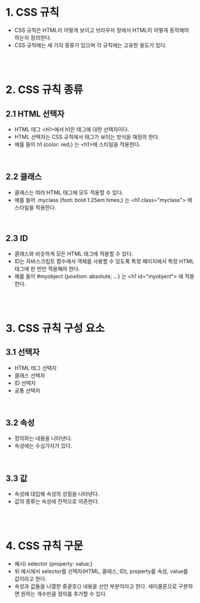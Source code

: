 # 1. CSS 규칙
* CSS 규칙은 HTML이 어떻게 보이고 브라우저 창에서 HTML이 어떻게 동작해야 하는지 정의한다.
* CSS 규칙에는 세 가지 종류가 있으며 각 규칙에는 고유한 용도가 있다.

<br><br>

# 2. CSS 규칙 종류
## 2.1 HTML 선택자
* HTML 태그 \<h1>에서 h1은 태그에 대한 선택자이다.
* HTML 선택자는 CSS 규칙에서 태그가 보이는 방식을 재정의 한다.
* 예를 들어 h1 {color: red;} 는 \<h1>에 스타일을 적용한다.

<br>

## 2.2 클래스 
* 클래스는 여러 HTML 태그에 모두 적용할 수 있다.
* 예를 들어 .myclass {font: bold 1.25em times;} 는 \<h1 class="myclass"> 에 스타일을 적용한다.

<br>

## 2.3 ID
* 클래스와 비슷하게 모든 HTML 태그에 적용할 수 있다.
* ID는 자바스크립트 함수에서 객체를 사용할 수 있도록 특정 페이지에서 특정 HTML 태그에 한 번만 적용해야 한다.
* 예를 들어 #myobject {position: absolute; ...} 는 \<h1 id="myobject"> 에 적용한다.

<br><br>

# 3. CSS 규칙 구성 요소
## 3.1 선택자
* HTML 태그 선택자
* 클래스 선택자
* ID 선택자
* 공통 선택자

<br>

## 3.2 속성
* 정의하는 내용을 나타낸다.
* 속성에는 수십가지가 있다.

<br>

## 3.3 값
* 속성에 대입해 속성의 성질을 나타낸다.
* 값의 종류는 속성에 전적으로 의존한다.

<br><br>

# 4. CSS 규칙 구문
* 예시) selector {property: value;}
* 위 예시에서 selector를 선택자(HTML, 클래스, ID), property를 속성, value를 값이라고 한다. 
* 속성과 값들을 나열한 중괄호{} 내용을 선언 부분이라고 한다. 세미콜론으로 구분하면 원하는 개수만큼 정의를 추가할 수 있다.